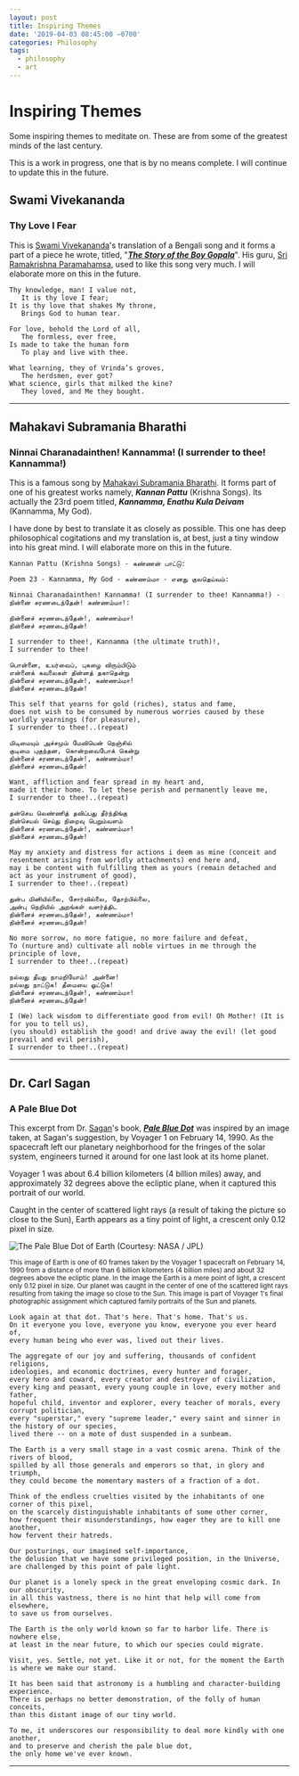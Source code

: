 ```yaml
---
layout: post
title: Inspiring Themes
date: '2019-04-03 08:45:00 −0700'
categories: Philosophy
tags:
  - philosophy
  - art
---
```


# Inspiring Themes

Some inspiring themes to meditate on. These are from some of the greatest minds of the last century. 

This is a work in progress, one that is by no means complete. I will continue to update this in the future.

## Swami Vivekananda

### Thy Love I Fear

This is [Swami Vivekananda][68f14945]&#39;s translation of a Bengali song and it forms a part of a piece he wrote, titled, &quot;[**_The Story of the Boy Gopala_**](http://www.ramakrishnavivekananda.info/vivekananda/volume_6/writings_prose_and_poems/the_story_of_boy_gopala.htm)&quot;. His guru, [Sri Ramakrishna Paramahamsa][2e6ea882], used to like this song very much. I will elaborate more on this in the future.

```
Thy knowledge, man! I value not,
   It is thy love I fear;
It is thy love that shakes My throne,
   Brings God to human tear.

For love, behold the Lord of all,
   The formless, ever free,
Is made to take the human form
   To play and live with thee.

What learning, they of Vrinda’s groves,
   The herdsmen, ever got?
What science, girls that milked the kine?
   They loved, and Me they bought.
```

---

## Mahakavi Subramania Bharathi

### Ninnai Charanadainthen! Kannamma! (I surrender to thee! Kannamma!)

This is a famous song by [Mahakavi Subramania Bharathi](https://en.wikipedia.org/wiki/Subramania_Bharati). It forms part of one of his greatest works namely, **_Kannan Pattu_** (Krishna Songs). Its actually the 23rd poem titled, **_Kannamma, Enathu Kula Deivam_** (Kannamma, My God). 

I have done by best to translate it as closely as possible. This one has deep philosophical cogitations and my translation is, at best, just a tiny window into his great mind. I will elaborate more on this in the future.

```
Kannan Pattu (Krishna Songs) - கண்ணன் பாட்டு:

Poem 23 - Kannamma, My God - கண்ணம்மா - எனது குலதெய்வம்:

Ninnai Charanadainthen! Kannamma! (I surrender to thee! Kannamma!) - நின்னை சரணடைந்தேன்! கண்ணம்மா!:

நின்னைச் சரணடைந்தேன்!, கண்ணம்மா!
நின்னைச் சரணடைந்தேன்!

I surrender to thee!, Kannamma (the ultimate truth)!,
I surrender to thee!

பொன்னை, உயர்வைப், புகழை விரும்பிடும்
என்னைக் கவலைகள் தின்னத் தகாதென்று
நின்னைச் சரணடைந்தேன்!, கண்ணம்மா!
நின்னைச் சரணடைந்தேன்!

This self that yearns for gold (riches), status and fame,
does not wish to be consumed by numerous worries caused by these worldly yearnings (for pleasure),
I surrender to thee!..(repeat)

மிடிமையும் அச்சமும் மேவியென் நெஞ்சில்
குடிமை புகுந்தன, கொன்றவைபோக் கென்று
நின்னைச் சரணடைந்தேன்!, கண்ணம்மா!
நின்னைச் சரணடைந்தேன்!

Want, affliction and fear spread in my heart and,
made it their home. To let these perish and permanently leave me,
I surrender to thee!..(repeat)

தன்செய லெண்ணித் தவிப்பது தீர்ந்திங்கு
நின்செயல் செய்து நிறைவு பெறும்வளம்
நின்னைச் சரணடைந்தேன்!, கண்ணம்மா!
நின்னைச் சரணடைந்தேன்!

May my anxiety and distress for actions i deem as mine (conceit and resentment arising from worldly attachments) end here and,
may i be content with fulfilling them as yours (remain detached and act as your instrument of good),
I surrender to thee!..(repeat)

துன்ப மினியில்லை, சோர்வில்லை, தோற்பில்லை,
அன்பு நெறியில் அறங்கள் வளர்த்திட
நின்னைச் சரணடைந்தேன்!, கண்ணம்மா!
நின்னைச் சரணடைந்தேன்!

No more sorrow, no more fatigue, no more failure and defeat,
To (nurture and) cultivate all noble virtues in me through the principle of love,
I surrender to thee!..(repeat)

நல்லது தீயது நாமறியோம்! அன்னை!
நல்லது நாட்டுக! தீமையை ஓட்டுக!
நின்னைச் சரணடைந்தேன்!, கண்ணம்மா!
நின்னைச் சரணடைந்தேன்!

I (We) lack wisdom to differentiate good from evil! Oh Mother! (It is for you to tell us),
(you should) establish the good! and drive away the evil! (let good prevail and evil perish),
I surrender to thee!..(repeat)
```

---

## Dr. Carl Sagan

### A Pale Blue Dot

This excerpt from Dr. [Sagan](https://en.wikipedia.org/wiki/Carl_Sagan)&#39;s book, [**_Pale Blue Dot_**](https://en.wikipedia.org/wiki/Pale_Blue_Dot_(book)) was inspired by an image taken, at Sagan&#39;s suggestion, by Voyager 1 on February 14, 1990. As the spacecraft left our planetary neighborhood for the fringes of the solar system, engineers turned it around for one last look at its home planet. 

Voyager 1 was about 6.4 billion kilometers (4 billion miles) away, and approximately 32 degrees above the ecliptic plane, when it captured this portrait of our world. 

Caught in the center of scattered light rays (a result of taking the picture so close to the Sun), Earth appears as a tiny point of light, a crescent only 0.12 pixel in size.

![The Pale Blue Dot of Earth (Courtesy: NASA / JPL)](/assets/images/Pale_Blue_Dot.png 'Pale Blue Dot of Earth, image credit NASA / JPL')

<sup>This image of Earth is one of 60 frames taken by the Voyager 1 spacecraft on February 14, 1990 from a distance of more than 6 billion kilometers (4 billion miles) and about 32 degrees above the ecliptic plane. In the image the Earth is a mere point of light, a crescent only 0.12 pixel in size. Our planet was caught in the center of one of the scattered light rays resulting from taking the image so close to the Sun. This image is part of Voyager 1&#39;s final photographic assignment which captured family portraits of the Sun and planets.</sup>

```
Look again at that dot. That's here. That's home. That's us. 
On it everyone you love, everyone you know, everyone you ever heard of, 
every human being who ever was, lived out their lives. 

The aggregate of our joy and suffering, thousands of confident religions, 
ideologies, and economic doctrines, every hunter and forager, 
every hero and coward, every creator and destroyer of civilization, 
every king and peasant, every young couple in love, every mother and father, 
hopeful child, inventor and explorer, every teacher of morals, every corrupt politician, 
every "superstar," every "supreme leader," every saint and sinner in the history of our species, 
lived there -- on a mote of dust suspended in a sunbeam.

The Earth is a very small stage in a vast cosmic arena. Think of the rivers of blood, 
spilled by all those generals and emperors so that, in glory and triumph, 
they could become the momentary masters of a fraction of a dot. 

Think of the endless cruelties visited by the inhabitants of one corner of this pixel, 
on the scarcely distinguishable inhabitants of some other corner, 
how frequent their misunderstandings, how eager they are to kill one another, 
how fervent their hatreds.

Our posturings, our imagined self-importance, 
the delusion that we have some privileged position, in the Universe, 
are challenged by this point of pale light. 

Our planet is a lonely speck in the great enveloping cosmic dark. In our obscurity, 
in all this vastness, there is no hint that help will come from elsewhere, 
to save us from ourselves.

The Earth is the only world known so far to harbor life. There is nowhere else, 
at least in the near future, to which our species could migrate.

Visit, yes. Settle, not yet. Like it or not, for the moment the Earth is where we make our stand.

It has been said that astronomy is a humbling and character-building experience. 
There is perhaps no better demonstration, of the folly of human conceits, 
than this distant image of our tiny world.
 
To me, it underscores our responsibility to deal more kindly with one another, 
and to preserve and cherish the pale blue dot, 
the only home we've ever known.
```

---

[2e6ea882]: https://en.wikipedia.org/wiki/Ramakrishna "Sri Ramakrishna Paramahamsa"
[68f14945]: https://en.wikipedia.org/wiki/Swami_Vivekananda "Swami Vivekananda"
